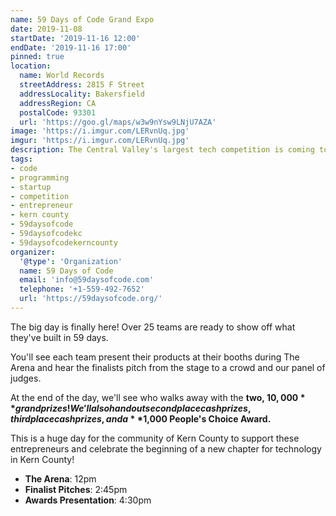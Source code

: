 ```yaml
---
name: 59 Days of Code Grand Expo
date: 2019-11-08
startDate: '2019-11-16 12:00'
endDate: '2019-11-16 17:00'
pinned: true
location:
  name: World Records
  streetAddress: 2815 F Street
  addressLocality: Bakersfield
  addressRegion: CA
  postalCode: 93301
  url: 'https://goo.gl/maps/w3w9nYsw9LNjU7AZA'
image: 'https://i.imgur.com/LERvnUq.jpg'
imgur: 'https://i.imgur.com/LERvnUq.jpg'
description: The Central Valley's largest tech competition is coming to Bakersfield!
tags:
- code
- programming
- startup
- competition
- entrepreneur
- kern county
- 59daysofcode
- 59daysofcodekc
- 59daysofcodekerncounty
organizer:
  '@type': 'Organization'
  name: 59 Days of Code
  email: 'info@59daysofcode.com'
  telephone: '+1-559-492-7652'
  url: 'https://59daysofcode.org/'
---
```

The big day is finally here! Over 25 teams are ready to show off what they've built
in 59 days.

You'll see each team present their products at their booths during The Arena and
hear the finalists pitch from the stage to a crowd and our panel of judges.

At the end of the day, we'll see who walks away with the **two, $10,000** grand prizes!
We'll also hand out second place cash prizes, third place cash prizes, and a **$1,000
People's Choice Award.**

This is a huge day for the community of Kern County to support these entrepreneurs
and celebrate the beginning of a new chapter for technology in Kern County!

- **The Arena**: 12pm 
- **Finalist Pitches**: 2:45pm
- **Awards Presentation**: 4:30pm
